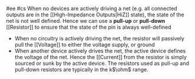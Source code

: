 #ee #cs
When no devices are actively driving a net (e.g. all connected outputs are in the [[High-Impedance Outputs|HiZ]] state), the state of the net is not well defined. Hence we can use a **pull-up** or **pull-down** [[Resistor]] to ensure that the state of the pin is always well-defined

- When no circuitry is actively driving the net, the resistor will passively pull the [[Voltage]] to either the voltage supply, or ground
- When another device actively drives the net, the active device defines the voltage of the net. Hence the [[Current]] from the resistor is simply sourced or sunk by the active device.
The resistors used as pull-up and pull-down resistors are typically in the k$\ohm$ range.

